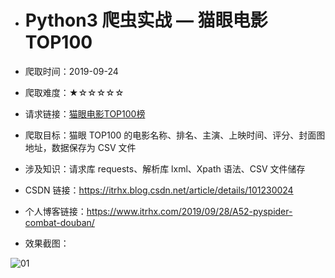 - # Python3 爬虫实战 — 猫眼电影TOP100

- 爬取时间：2019-09-24

- 爬取难度：★☆☆☆☆☆

- 请求链接：[猫眼电影TOP100榜](https://maoyan.com/board/4)

- 爬取目标：猫眼 TOP100 的电影名称、排名、主演、上映时间、评分、封面图地址，数据保存为 CSV 文件

- 涉及知识：请求库 requests、解析库 lxml、Xpath 语法、CSV 文件储存

- CSDN 链接：https://itrhx.blog.csdn.net/article/details/101230024

- 个人博客链接：https://www.itrhx.com/2019/09/28/A52-pyspider-combat-douban/

- 效果截图：

![01](https://cdn.jsdelivr.net/gh/TRHX/ImageHosting/ITRHX-PIC/A51/01.png)
